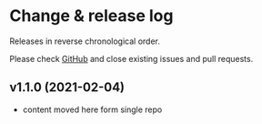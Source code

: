 # Change & release log

Releases in reverse chronological order.

Please check
[GitHub](https://github.com/micro-os-plus/architecture-cortexm-xpack/issues/)
and close existing issues and pull requests.

## v1.1.0 (2021-02-04)

- content moved here form single repo
